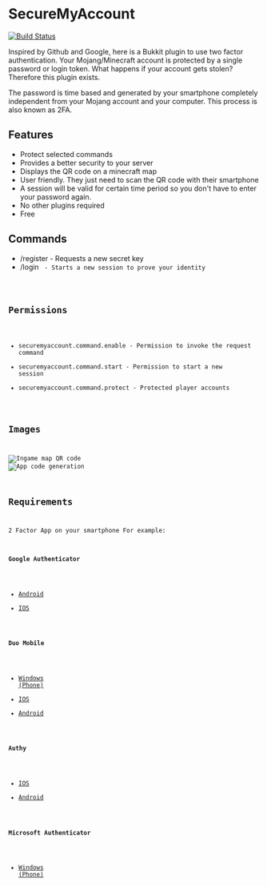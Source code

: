 # SecureMyAccount

[![Build Status](https://travis-ci.org/games647/SecureMyAccount.svg?branch=master)](https://travis-ci.org/games647/SecureMyAccount)

Inspired by Github and Google, here is a Bukkit plugin to use two factor authentication. Your Mojang/Minecraft
account is protected by a single password or login token. What happens if your account gets stolen? Therefore this
plugin exists.

The password is time based and generated by your smartphone completely independent from your Mojang account and your
computer. This process is also known as 2FA.

## Features

* Protect selected commands
* Provides a better security to your server
* Displays the QR code on a minecraft map
* User friendly. They just need to scan the QR code with their smartphone
* A session will be valid for certain time period so you don't have to enter your password again.
* No other plugins required
* Free

## Commands

* /register - Requests a new secret key
* /login <code> - Starts a new session to prove your identity

## Permissions

* securemyaccount.command.enable - Permission to invoke the request command
* securemyaccount.command.start - Permission to start a new session
* securemyaccount.command.protect - Protected player accounts

## Images

![Ingame map QR code](http://i.imgur.com/9YuekuK.png)
![App code generation](http://i.imgur.com/HWNR8SK.png)

## Requirements

2 Factor App on your smartphone
For example:

#### Google Authenticator
* [Android](https://play.google.com/store/apps/details?id=com.google.android.apps.authenticator2)
* [IOS](https://itunes.apple.com/de/app/id388497605)

#### Duo Mobile
* [Windows (Phone)](https://www.microsoft.com/en-us/store/apps/duo-mobile/9nblggh08m1g)
* [IOS](https://itunes.apple.com/de/app/id422663827)
* [Android](https://play.google.com/store/apps/details?id=com.duosecurity.duomobile)

#### Authy
* [IOS](https://itunes.apple.com/de/app/id494168017)
* [Android](https://play.google.com/store/apps/details?id=com.authy.authy)

#### Microsoft Authenticator
* [Windows (Phone)](http://www.windowsphone.com/en-us/store/app/authenticator/e7994dbc-2336-4950-91ba-ca22d653759b)